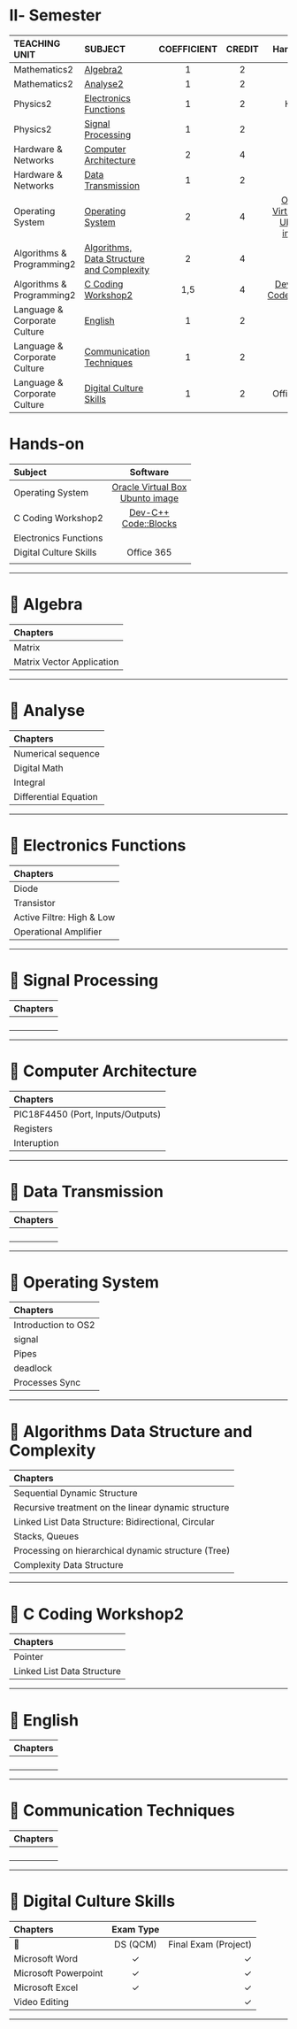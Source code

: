 # Ⅱ- Semester



| TEACHING UNIT                | SUBJECT                      | COEFFICIENT |CREDIT    |  Hands-on  |  
|:--------                     |:--------                    | :--------:   |:--------: |:--------: | 
| Mathematics2                 | [Algebra2](#📖Algebra)                     |     1  |    2 |         | 
| Mathematics2                 | [Analyse2](#📖Analyse)                     |     1  |    2 |     | 
| Physics2                     | [Electronics Functions](#📖Electronics-Functions)        |     1    |    2 | Here  | 
| Physics2                     | [Signal Processing](#📖Signal-Processing  )            |     1    |    2 |     |  
| Hardware & Networks          | [Computer Architecture](#📖Computer-Architecture)        |     2    |    4 |  | 
| Hardware & Networks          | [Data Transmission](#📖Data-Transmission )            |     1  |    2 |   | 
| Operating System             | [Operating System](#📖Operating-System)             |     2    |    4 |  [Oracle Virtual Box](https://blog.yahya-abulhaj.dev/containers-docker-or-what-exactly-is-that#heading-why-not-begin-with-vms-first)<br> [Ubunto image](https://ubuntu.com/download/desktop)   | 
| Algorithms & Programming2    | [Algorithms, Data Structure and Complexity](#📖Algorithms-Data-Structure-and-Complexity )  |       2    |    4 | | 
| Algorithms & Programming2    | [C Coding Workshop2](#📖C-Coding-Workshop2)           |     1,5  |    4 | [Dev-C++](https://sourceforge.net/projects/orwelldevcpp/)<br>[Code::Blocks](https://www.codeblocks.org/downloads/)| 
| Language & Corporate Culture | [English](#📖English)                      |     1    |    2 | | 
| Language & Corporate Culture | [Communication Techniques](#📖Communication-Techniques)     |     1    |    2 | | 
| Language & Corporate Culture | [Digital Culture Skills](#📖Digital-Culture-Skills)    |     1    |    2 |  Office 365| 


# Hands-on
 |Subject    | Software    |
|:--------                     |:--------:                    | 
| Operating System|  [Oracle Virtual Box](https://blog.yahya-abulhaj.dev/containers-docker-or-what-exactly-is-that#heading-why-not-begin-with-vms-first)<br> [Ubunto image](https://ubuntu.com/download/desktop)   |
| C Coding Workshop2  |   [Dev-C++](https://sourceforge.net/projects/orwelldevcpp/)<br>[Code::Blocks](https://www.codeblocks.org/downloads/) |
| Electronics Functions |     |
| Digital Culture Skills |   Office 365  |
|    |      |


***

# 📖 Algebra
| Chapters                       |
| :--------                   |
| Matrix               |   ✓                           |     ✓     |
|   Matrix Vector Application              |    ✓                         |      ✓    | 
                                  

---

# 📖 Analyse
| Chapters                       |
| :--------                   |
|  Numerical sequence              |   ✓                           |          |
|   Digital Math               |    ✓                         |          | 
|    Integral           |                              |     ✓      | 
|      Differential Equation           |                                          |     ✓      | 

---


# 📖 Electronics Functions
| Chapters                       |
| :--------                   |
| Diode               |   ✓                           |          |
| Transistor                |    ✓                         |          | 
| Active Filtre: High & Low              |                              |     ✓      | 
|   Operational Amplifier             |                                          |     ✓      | 

---

# 📖 Signal Processing  
| Chapters                       |
| :--------                   |
|                |   ✓                           |          |
|                 |    ✓                         |          | 
|               |                              |     ✓      | 
|                 |                                          |     ✓      | 

---

# 📖 Computer Architecture  
| Chapters                       |
| :--------                   |
| PIC18F4450 (Port, Inputs/Outputs)              |   ✓                           |          |
| Registers                 |    ✓                         |          | 
|    Interuption           |                              |     ✓      | 

---

# 📖 Data Transmission 
| Chapters                       |
| :--------                   |
|                |   ✓                           |          |
|                 |    ✓                         |          | 
|               |                              |     ✓      | 
|                 |                                          |     ✓      | 

---

# 📖 Operating System
| Chapters                       |
| :--------                   |
|    Introduction to OS2            |   ✓                           |          |
|     signal            |    ✓                         |          | 
|    Pipes           |                              |     ✓      | 
|   deadlock              |                                          |     ✓      | 
|   Processes Sync              |                                          |     ✓      | 

---

# 📖 Algorithms Data Structure and Complexity 
| Chapters                       |
| :--------                   |
| Sequential Dynamic Structure               |   ✓                           |          |
|  Recursive treatment on the linear dynamic structure               |    ✓                         |          | 
| Linked List Data Structure: Bidirectional, Circular              |                              |     ✓      | 
|       Stacks, Queues          |                                          |     ✓      | 
|     Processing on hierarchical dynamic structure (Tree)             |                                          |     ✓      | 
|     Complexity Data Structure           |                                          |     ✓      | 

---

# 📖 C Coding Workshop2 
| Chapters                       |
| :--------                   |
|    Pointer            |   ✓                           |          |
|    Linked List Data Structure             |    ✓                         |          | 


---

# 📖 English  
| Chapters                       |
| :--------                   |
|                |   ✓                           |          |
|                 |    ✓                         |          | 
|               |                              |     ✓      | 
|                 |                                          |     ✓      | 

---

# 📖 Communication Techniques
| Chapters                       |
| :--------                   |
|                |   ✓                           |          |
|                 |    ✓                         |          | 
|               |                              |     ✓      | 
|                 |                                          |     ✓      | 

---

# 📖 Digital Culture Skills
| Chapters                    | Exam Type                     |             |
|:--------                     |:--------:                    | --------:   |
|    🔽                      | DS (QCM)                             | Final Exam (Project) |
|    Microsoft Word            |   ✓                           |   ✓        |
|  Microsoft Powerpoint              |    ✓                         |  ✓         | 
|   Microsoft Excel            |                        ✓       |     ✓      | 
|    Video Editing             |                                          |     ✓      | 

---


